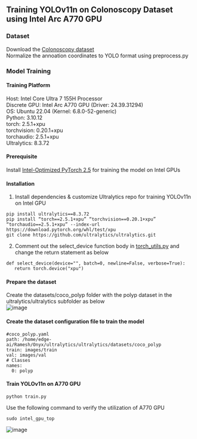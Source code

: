 ## Training YOLOv11n on Colonoscopy Dataset using Intel Arc A770 GPU
### Dataset
Download the [Colonoscopy dataset](https://github.com/dashishi/LDPolypVideo-Benchmark?tab=readme-ov-file#download)   
Normalize the annoation coordinates to YOLO format using preprocess.py   
### Model Training   
#### Training Platform   
Host: Intel Core Ultra 7 155H Processor   
Discrete GPU: Intel Arc A770 GPU (Driver: 24.39.31294)   
OS: Ubuntu 22.04 (Kernel: 6.8.0-52-generic)   
Python: 3.10.12    
torch: 2.5.1+xpu      
torchvision: 0.20.1+xpu   
torchaudio: 2.5.1+xpu   
Ultralytics: 8.3.72       

#### Prerequisite
Install [Intel-Optimized PyTorch 2.5](https://www.intel.com/content/www/us/en/developer/articles/tool/pytorch-prerequisites-for-intel-gpu/2-5.html) for training the model on Intel GPUs

#### Installation    
1. Install dependencies & customize Ultralytics repo for training YOLOv11n on Intel GPU
```
pip install ultralytics==8.3.72
pip install “torch==2.5.1+xpu” “torchvision==0.20.1+xpu” “torchaudio==2.5.1+xpu” --index-url https://download.pytorch.org/whl/test/xpu
git clone https://github.com/ultralytics/ultralytics.git   
```
2. Comment out the select_device function body in [torch_utils.py](https://github.com/ultralytics/ultralytics/blob/main/ultralytics/utils/torch_utils.py) and change the return statement as below    
```
def select_device(device="", batch=0, newline=False, verbose=True):
   return torch.device("xpu")   
```
#### Prepare the dataset   
Create the datasets/coco_polyp folder with the polyp dataset in the ultralytics/ultralytics subfolder as below   
![image](https://github.com/user-attachments/assets/c896ed85-2fc1-4c70-9a63-4a8fd8c83a80)

#### Create the dataset configuration file to train the model
```
#coco_polyp.yaml
path: /home/edge-ai/Ramesh/Onyx/ultralytics/ultralytics/datasets/coco_polyp
train: images/train
val: images/val
# Classes
names:
  0: polyp
```
#### Train YOLOv11n on A770 GPU    
```
python train.py
```
Use the following command to verify the utilization of A770 GPU   
```
sudo intel_gpu_top   
```
![image](https://github.com/user-attachments/assets/1ad9a5ef-0e04-4110-bc17-0a6dd2e7ed55)

